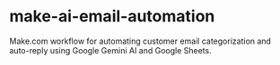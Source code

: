 # make-ai-email-automation
Make.com workflow for automating customer email categorization and auto-reply using Google Gemini AI and Google Sheets.
